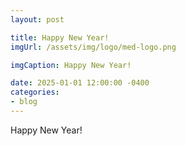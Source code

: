 ```yaml
---
layout: post

title: Happy New Year!
imgUrl: /assets/img/logo/med-logo.png

imgCaption: Happy New Year!

date: 2025-01-01 12:00:00 -0400
categories:
- blog
---
```


Happy New Year!